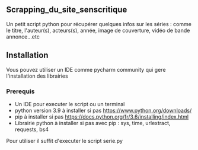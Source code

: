 ## Scrapping_du_site_senscritique
Un petit script python pour récupérer  quelques infos sur les séries : comme le titre,  l'auteur(s), acteurs(s), année, image de couverture, vidéo de bande annonce...etc
## Installation
Vous pouvez utiliser un IDE comme pycharm community qui gere l'installation des librairies
### Prerequis
- Un IDE pour executer le script ou un terminal
- python version 3.9 à installer si pas https://www.python.org/downloads/
- pip à installer si pas https://docs.python.org/fr/3.6/installing/index.html
- Librairie python à installer si pas avec pip :  sys, time, urlextract, requests, bs4


Pour utiliser il suffit d'executer le script serie.py
